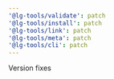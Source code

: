 ```yaml
---
'@lg-tools/validate': patch
'@lg-tools/install': patch
'@lg-tools/link': patch
'@lg-tools/meta': patch
'@lg-tools/cli': patch
---
```


Version fixes
